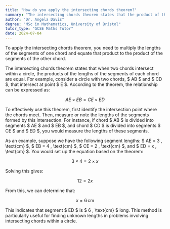 ```yaml
---
title: "How do you apply the intersecting chords theorem?"
summary: "The intersecting chords theorem states that the product of the segments of one chord equals the product of the segments of another chord when they intersect."
author: "Dr. Angela Davis"
degree: "MSc in Mathematics, University of Bristol"
tutor_type: "GCSE Maths Tutor"
date: 2024-07-04
---
```


To apply the intersecting chords theorem, you need to multiply the lengths of the segments of one chord and equate that product to the product of the segments of the other chord.

The intersecting chords theorem states that when two chords intersect within a circle, the products of the lengths of the segments of each chord are equal. For example, consider a circle with two chords, $ AB $ and $ CD $, that intersect at point $ E $. According to the theorem, the relationship can be expressed as:

$$
AE \times EB = CE \times ED
$$

To effectively use this theorem, first identify the intersection point where the chords meet. Then, measure or note the lengths of the segments formed by this intersection. For instance, if chord $ AB $ is divided into segments $ AE $ and $ EB $, and chord $ CD $ is divided into segments $ CE $ and $ ED $, you would measure the lengths of these segments.

As an example, suppose we have the following segment lengths: $ AE = 3 \, \text{cm} $, $ EB = 4 \, \text{cm} $, $ CE = 2 \, \text{cm} $, and $ ED = x \, \text{cm} $. You would set up the equation based on the theorem:

$$
3 \times 4 = 2 \times x
$$

Solving this gives:

$$
12 = 2x
$$

From this, we can determine that:

$$
x = 6 \, \text{cm}
$$

This indicates that segment $ ED $ is $ 6 \, \text{cm} $ long. This method is particularly useful for finding unknown lengths in problems involving intersecting chords within a circle.
    